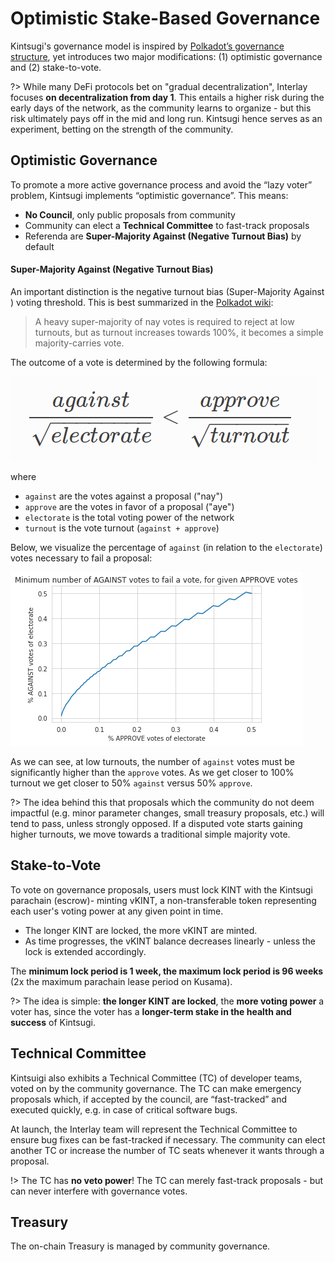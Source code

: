 # Optimistic Stake-Based Governance

Kintsugi's governance model is inspired by [Polkadot’s governance structure](https://wiki.polkadot.network/docs/learn-governance), yet introduces two major modifications: (1) optimistic governance and (2) stake-to-vote.

?> While many DeFi protocols bet on "gradual decentralization", Interlay focuses **on decentralization from day 1**. This entails a higher risk during the early days of the network, as the community learns to organize - but this risk ultimately pays off in the mid and long run. Kintsugi hence serves as an experiment, betting on the strength of the community.  

## Optimistic Governance

To promote a more active governance process and avoid the “lazy voter” problem, Kintsugi implements “optimistic governance”. This means:

- **No Council**, only public proposals from community
- Community can elect a **Technical Committee** to fast-track proposals
- Referenda are **Super-Majority Against (Negative Turnout Bias)** by default

#### Super-Majority Against (Negative Turnout Bias)

An important distinction is the negative turnout bias (Super-Majority Against​) voting threshold. This is best summarized in the [Polkadot wiki](https://wiki.polkadot.network/docs/learn-governance):

> A heavy super-majority of nay votes is required to reject at low turnouts, but as turnout increases towards 100%, it becomes a simple majority-carries vote.

The outcome of a vote is determined by the following formula:

![Negative turnout bias formula](../_assets/img/kintsugi/negative-turnout-bias.png)

where

- `against` are the votes against a proposal ("nay")
- `approve` are the votes in favor of a proposal ("aye")
- `electorate` is the total voting power of the network
- `turnout` is the vote turnout (`against + approve`)

Below, we visualize the percentage of `against` (in relation to the `electorate`) votes necessary to fail a proposal:

![Plot: Minimum number of AGAINST votes to fail a vote, for given APPROVE votes](../_assets/img/kintsugi/nay-votes-to-fail-vote.png)

As we can see, at low turnouts, the number of `against` votes must be significantly higher than the `approve` votes. As we get closer to 100% turnout we get closer to 50% `against` versus 50% `approve`.

?> The idea behind this that proposals which the community do not deem impactful (e.g. minor parameter changes, small treasury proposals, etc.) will tend to pass, unless strongly opposed. If a disputed vote starts gaining higher turnouts, we move towards a traditional simple majority vote.

## Stake-to-Vote

To vote on governance proposals, users must lock KINT with the Kintsugi parachain (escrow)- minting vKINT, a non-transferable token representing each user's voting power at any given point in time.

- The longer KINT are locked, the more vKINT are minted.
- As time progresses, the vKINT balance decreases linearly - unless the lock is extended accordingly.

The **minimum lock period is 1 week, the maximum lock period is 96 weeks** (2x the maximum parachain lease period on Kusama).


?> The idea is simple: **the longer KINT are locked**, the **more voting power** a voter has, since the voter has a **longer-term stake in the health and success** of Kintsugi.

## Technical Committee

Kintsuigi also exhibits a Technical Committee (TC) of developer teams, voted on by the community governance. The TC can make emergency proposals which, if accepted by the council, are “fast-tracked” and executed quickly, e.g. in case of critical software bugs.

At launch, the Interlay team will represent the Technical Committee to ensure bug fixes can be fast-tracked if necessary. The community can elect another TC or increase the number of TC seats whenever it wants through a proposal.

!> The TC has **no veto power**! The TC can merely fast-track proposals - but can never interfere with governance votes.

## Treasury

The on-chain Treasury is managed by community governance.